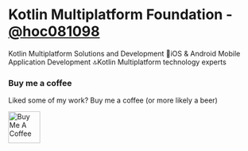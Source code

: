 # Kotlin Multiplatform Foundation - [@hoc081098](https://github.com/hoc081098)
Kotlin Multiplatform Solutions and Development 📱iOS & Android Mobile Application Development 🔝Kotlin Multiplatform technology experts

### Buy me a coffee

Liked some of my work? Buy me a coffee (or more likely a beer)

<a href="https://www.buymeacoffee.com/hoc081098" target="_blank"><img src="https://cdn.buymeacoffee.com/buttons/v2/default-blue.png" alt="Buy Me A Coffee" height=64></a>

